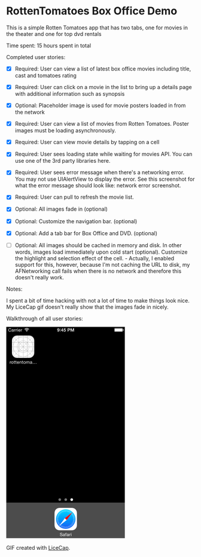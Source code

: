 # RottenTomatoes Box Office Demo

This is a simple Rotten Tomatoes app that has two tabs, one for movies in the theater and one for top dvd rentals

Time spent: 15 hours spent in total

Completed user stories:

 * [x] Required: User can view a list of latest box office movies including title, cast and tomatoes rating
 * [x] Required: User can click on a movie in the list to bring up a details page with additional information such as synopsis
 * [x] Optional: Placeholder image is used for movie posters loaded in from the network

 * [x] Required: User can view a list of movies from Rotten Tomatoes.  Poster images must be loading asynchronously.
 * [x] Required: User can view movie details by tapping on a cell
 * [x] Required: User sees loading state while waiting for movies API.  You can use one of the 3rd party libraries here.
 * [x] Required: User sees error message when there's a networking error.  You may not use UIAlertView to display the error.  See this screenshot for what the error message should look like: network error screenshot.
 * [x] Required: User can pull to refresh the movie list.
 * [x] Optional: All images fade in (optional)
 * [x] Optional: Customize the navigation bar. (optional)
 * [x] Optional: Add a tab bar for Box Office and DVD. (optional)
 * [ ] Optional: All images should be cached in memory and disk. In other words, images load immediately upon cold start (optional).
Customize the highlight and selection effect of the cell. - Actually, I enabled support for this, however, because I'm not caching the URL to disk, my AFNetworking call fails when there is no network and therefore this doesn't really work.
 
Notes:

I spent a bit of time hacking with not a lot of time to make things look nice. My LiceCap gif doesn't really show that the images fade in nicely. 



Walkthrough of all user stories:

![Video Walkthrough](UserStoriesWeek1.gif)

GIF created with [LiceCap](http://www.cockos.com/licecap/).
